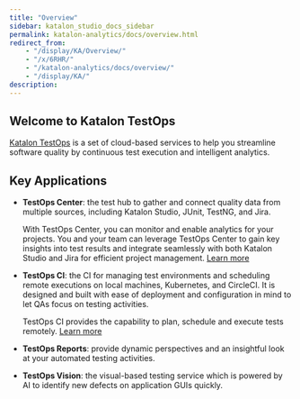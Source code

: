 ```yaml
---
title: "Overview" 
sidebar: katalon_studio_docs_sidebar
permalink: katalon-analytics/docs/overview.html 
redirect_from:
    - "/display/KA/Overview/"
    - "/x/6RHR/"
    - "/katalon-analytics/docs/overview/"
    - "/display/KA/"
description: 
---
```

## Welcome to Katalon TestOps

[Katalon TestOps](https://analytics.katalon.com/home) is a set of cloud-based services to help you streamline software quality by continuous test execution and intelligent analytics.

## Key Applications

- **TestOps Center**: the test hub to gather and connect quality data from multiple sources, including Katalon Studio, JUnit, TestNG, and Jira.

    With TestOps Center, you can monitor and enable analytics for your projects. You and your team can leverage TestOps Center to gain key insights into test results and integrate seamlessly with both Katalon Studio and Jira for efficient project management. [Learn more](https://docs.katalon.com/katalon-analytics/docs/TO-center-overview.html)

- **TestOps CI**: the CI for managing test environments and scheduling remote executions on local machines, Kubernetes, and CircleCI. It is designed and built with ease of deployment and configuration in mind to let QAs focus on testing activities.

    TestOps CI provides the capability to plan, schedule and execute tests remotely. [Learn more](https://docs.katalon.com/katalon-analytics/docs/kt-remote-execution.html)

- **TestOps Reports**: provide dynamic perspectives and an insightful look at your automated testing activities.

- **TestOps Vision**: the visual-based testing service which is powered by AI to identify new defects on application GUIs quickly.
